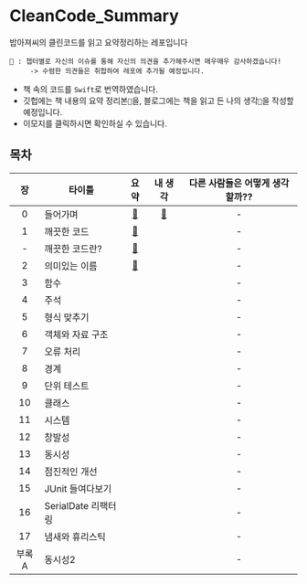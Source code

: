 # CleanCode_Summary
밥아져씨의 클린코드를 읽고 요약정리하는 레포입니다

```
📢 : 챕터별로 자신의 이슈를 통해 자신의 의견을 추가해주시면 매우매우 감사하겠습니다!
     -> 수렴한 의견들은 취합하여 레포에 추가될 예정입니다.
```

- 책 속의 코드를 `Swift`로 번역하였습니다.
- 깃헙에는 책 내용의 요약 정리본`🔖`을, 블로그에는 책을 읽고 든 나의 생각`💬`을 작성할 예정입니다.
- 이모지를 클릭하시면 확인하실 수 있습니다.


## 목차
|장|타이틀|요약|내 생각|다른 사람들은 어떻게 생각할까??|
|:--:|---|:--:|:--:|:--:|
|0|들어가며           |[🔖](Summary/clean_code_00.m)|[💬](https://nareunhagae.tistory.com/67)|-|
|1|깨끗한 코드        |[🔖](Summary/clean_code_01.md)||-|
|-|깨끗한 코드란?      |[🔖](Summary/깨끗한코드란.md)||-|
|2|의미있는 이름       |[🔖](Summary/clean_code_02.md)||-|
|3|함수              |||-|
|4|주석              |||-|
|5|형식 맞추기         |||-|
|6|객체와 자료 구조     |||-|
|7|오류 처리          |||-|
|8|경계              |||-|
|9|단위 테스트         |||-|
|10|클래스            |||-|
|11|시스템            |||-|
|12|창발성            |||-|
|13|동시성            |||-|
|14|점진적인 개선       |||-|
|15|JUnit 들여다보기   |||-|
|16|SerialDate 리팩터링|||-|
|17|냄새와 휴리스틱     |||-|
|부록A|동시성2         |||-|

